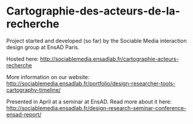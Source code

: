 Cartographie-des-acteurs-de-la-recherche
========================================

Project started and developed (so far) by the Sociable Media interaction design group at EnsAD Paris.

Hosted here: http://sociablemedia.ensadlab.fr/cartographie-acteurs-recherche

More information on our website: http://sociablemedia.ensadlab.fr/portfolio/design-researcher-tools-cartography-timeline/

Presented in April at a seminar at EnsAD. Read more about it here: http://sociablemedia.ensadlab.fr/design-research-seminar-conference-ensad-report/
